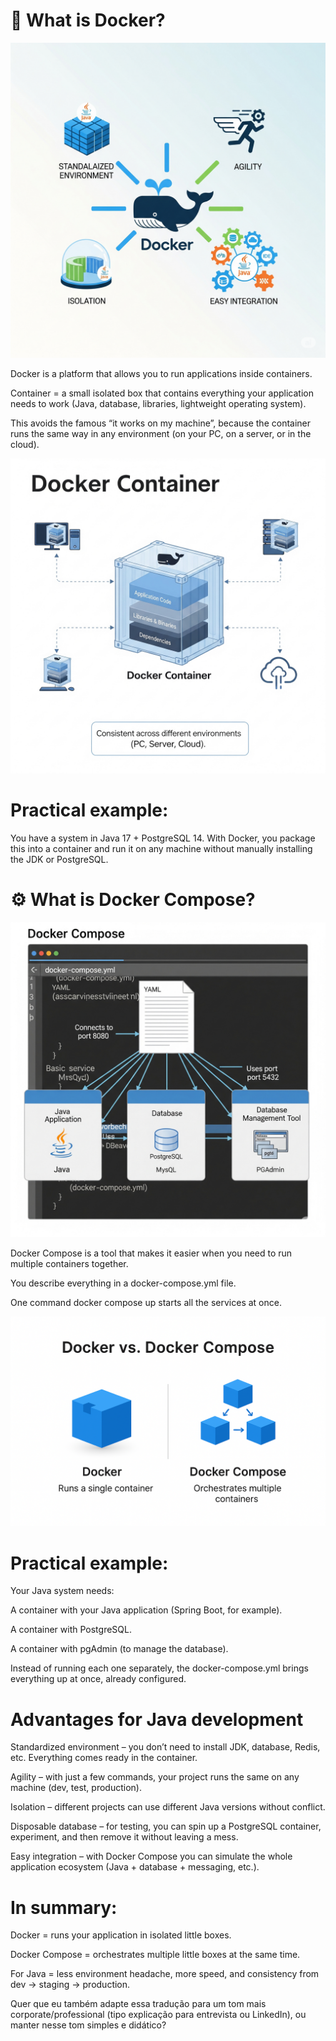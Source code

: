 #  🐳 What is Docker?

![Docker](assets/Docker/docker1.png)

Docker is a platform that allows you to run applications inside containers.

Container = a small isolated box that contains everything your application needs to work (Java, database, libraries, lightweight operating system).

This avoids the famous “it works on my machine”, because the container runs the same way in any environment (on your PC, on a server, or in the cloud).


![Docker Container](assets/Docker/docker2.png)

#  Practical example:
You have a system in Java 17 + PostgreSQL 14.
With Docker, you package this into a container and run it on any machine without manually installing the JDK or PostgreSQL.

# ⚙️ What is Docker Compose?

![Docker Compose](assets/Docker/docker3.png)

Docker Compose is a tool that makes it easier when you need to run multiple containers together.

You describe everything in a docker-compose.yml file.

One command docker compose up starts all the services at once.

![Docker Compose x Docker](assets/Docker/docker4.png)

#  Practical example:
Your Java system needs:

A container with your Java application (Spring Boot, for example).

A container with PostgreSQL.

A container with pgAdmin (to manage the database).

Instead of running each one separately, the docker-compose.yml brings everything up at once, already configured.


# Advantages for Java development

Standardized environment – you don’t need to install JDK, database, Redis, etc. Everything comes ready in the container.

Agility – with just a few commands, your project runs the same on any machine (dev, test, production).

Isolation – different projects can use different Java versions without conflict.

Disposable database – for testing, you can spin up a PostgreSQL container, experiment, and then remove it without leaving a mess.

Easy integration – with Docker Compose you can simulate the whole application ecosystem (Java + database + messaging, etc.).


#  In summary:

Docker = runs your application in isolated little boxes.

Docker Compose = orchestrates multiple little boxes at the same time.

For Java = less environment headache, more speed, and consistency from dev → staging → production.

Quer que eu também adapte essa tradução para um tom mais corporate/professional (tipo explicação para entrevista ou LinkedIn), ou manter nesse tom simples e didático?